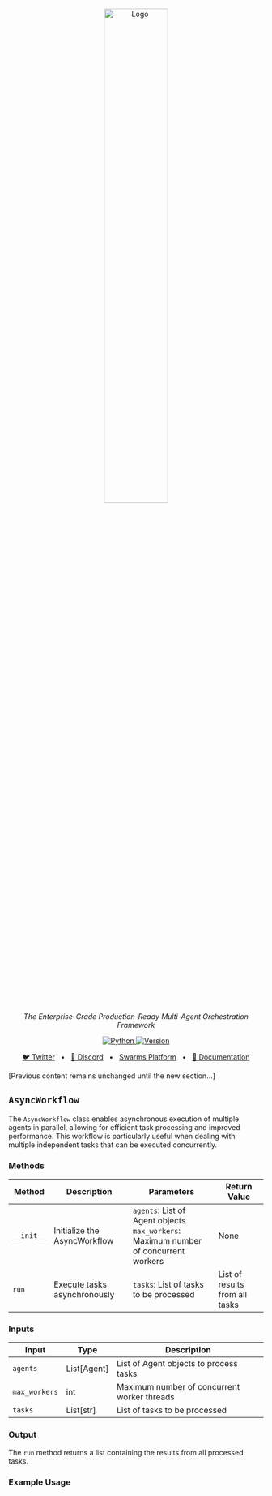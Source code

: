 <div align="center">
  <a href="https://swarms.world">
    <img src="https://github.com/kyegomez/swarms/blob/master/images/swarmslogobanner.png" style="margin: 15px; max-width: 300px" width="50%" alt="Logo">
  </a>
</div>
<p align="center">
  <em>The Enterprise-Grade Production-Ready Multi-Agent Orchestration Framework </em>
</p>

<p align="center">
    <a href="https://pypi.org/project/swarms/" target="_blank">
        <img alt="Python" src="https://img.shields.io/badge/python-3670A0?style=for-the-badge&logo=python&logoColor=ffdd54" />
        <img alt="Version" src="https://img.shields.io/pypi/v/swarms?style=for-the-badge&color=3670A0">
    </a>
</p>
<p align="center">
<a href="https://twitter.com/swarms_corp/">🐦 Twitter</a>
<span>&nbsp;&nbsp;•&nbsp;&nbsp;</span>
<a href="https://discord.gg/agora-999382051935506503">📢 Discord</a>
<span>&nbsp;&nbsp;•&nbsp;&nbsp;</span>
<a href="https://swarms.world">Swarms Platform</a>
<span>&nbsp;&nbsp;•&nbsp;&nbsp;</span>
<a href="https://docs.swarms.world">📙 Documentation</a>
</p>

[Previous content remains unchanged until the new section...]

## `AsyncWorkflow`

The `AsyncWorkflow` class enables asynchronous execution of multiple agents in parallel, allowing for efficient task processing and improved performance. This workflow is particularly useful when dealing with multiple independent tasks that can be executed concurrently.

### Methods

| Method | Description | Parameters | Return Value |
|--------|-------------|------------|--------------|
| `__init__` | Initialize the AsyncWorkflow | `agents`: List of Agent objects<br>`max_workers`: Maximum number of concurrent workers | None |
| `run` | Execute tasks asynchronously | `tasks`: List of tasks to be processed | List of results from all tasks |

### Inputs

| Input | Type | Description |
|-------|------|-------------|
| `agents` | List[Agent] | List of Agent objects to process tasks |
| `max_workers` | int | Maximum number of concurrent worker threads |
| `tasks` | List[str] | List of tasks to be processed |

### Output

The `run` method returns a list containing the results from all processed tasks.

### Example Usage
